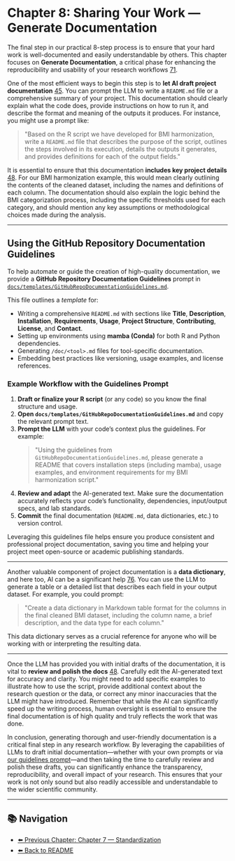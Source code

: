 # Chapter 8: Sharing Your Work — Generate Documentation

The final step in our practical 8-step process is to ensure that your hard work is well-documented and easily understandable by others. This chapter focuses on **Generate Documentation**, a critical phase for enhancing the reproducibility and usability of your research workflows [71](../docs/References.md#ref71).

One of the most efficient ways to begin this step is to **let AI draft project documentation** [45](../docs/References.md#ref45). You can prompt the LLM to write a `README.md` file or a comprehensive summary of your project. This documentation should clearly explain what the code does, provide instructions on how to run it, and describe the format and meaning of the outputs it produces. For instance, you might use a prompt like: 

> "Based on the R script we have developed for BMI harmonization, write a `README.md` file that describes the purpose of the script, outlines the steps involved in its execution, details the outputs it generates, and provides definitions for each of the output fields."

It is essential to ensure that this documentation **includes key project details** [48](../docs/References.md#ref48). For our BMI harmonization example, this would mean clearly outlining the contents of the cleaned dataset, including the names and definitions of each column. The documentation should also explain the logic behind the BMI categorization process, including the specific thresholds used for each category, and should mention any key assumptions or methodological choices made during the analysis.

---

## Using the GitHub Repository Documentation Guidelines

To help automate or guide the creation of high-quality documentation, we provide a **GitHub Repository Documentation Guidelines** prompt in  
[`docs/templates/GitHubRepoDocumentationGuidelines.md`](../docs/templates/GitHubRepoDocumentationGuidelines.md).

This file outlines a *template* for:

- Writing a comprehensive `README.md` with sections like **Title**, **Description**, **Installation**, **Requirements**, **Usage**, **Project Structure**, **Contributing**, **License**, and **Contact**.  
- Setting up environments using **mamba (Conda)** for both R and Python dependencies.  
- Generating `/doc/<tool>.md` files for tool-specific documentation.  
- Embedding best practices like versioning, usage examples, and license references.

### Example Workflow with the Guidelines Prompt

1. **Draft or finalize your R script** (or any code) so you know the final structure and usage.  
2. **Open `docs/templates/GitHubRepoDocumentationGuidelines.md`** and copy the relevant prompt text.  
3. **Prompt the LLM** with your code’s context plus the guidelines. For example:
   > "Using the guidelines from `GitHubRepoDocumentationGuidelines.md`, please generate a README that covers installation steps (including mamba), usage examples, and environment requirements for my BMI harmonization script."
4. **Review and adapt** the AI-generated text. Make sure the documentation accurately reflects your code’s functionality, dependencies, input/output specs, and lab standards.  
5. **Commit** the final documentation (`README.md`, data dictionaries, etc.) to version control. 

Leveraging this guidelines file helps ensure you produce consistent and professional project documentation, saving you time and helping your project meet open-source or academic publishing standards.

---

Another valuable component of project documentation is a **data dictionary**, and here too, AI can be a significant help [76](../docs/References.md#ref76). You can use the LLM to generate a table or a detailed list that describes each field in your output dataset. For example, you could prompt: 
> "Create a data dictionary in Markdown table format for the columns in the final cleaned BMI dataset, including the column name, a brief description, and the data type for each column."

This data dictionary serves as a crucial reference for anyone who will be working with or interpreting the resulting data.

---

Once the LLM has provided you with initial drafts of the documentation, it is vital to **review and polish the docs** [48](../docs/References.md#ref48). Carefully edit the AI-generated text for accuracy and clarity. You might need to add specific examples to illustrate how to use the script, provide additional context about the research question or the data, or correct any minor inaccuracies that the LLM might have introduced. Remember that while the AI can significantly speed up the writing process, human oversight is essential to ensure the final documentation is of high quality and truly reflects the work that was done.

In conclusion, generating thorough and user-friendly documentation is a critical final step in any research workflow. By leveraging the capabilities of LLMs to draft initial documentation—whether with your own prompts or via [our guidelines prompt](../docs/templates/GitHubRepoDocumentationGuidelines.md)—and then taking the time to carefully review and polish these drafts, you can significantly enhance the transparency, reproducibility, and overall impact of your research. This ensures that your work is not only sound but also readily accessible and understandable to the wider scientific community.

---

## 📚 Navigation

- [⬅️ Previous Chapter: Chapter 7 — Standardization](Chapter07_Standardization.md)
- [⬅️ Back to README](../README.md)
